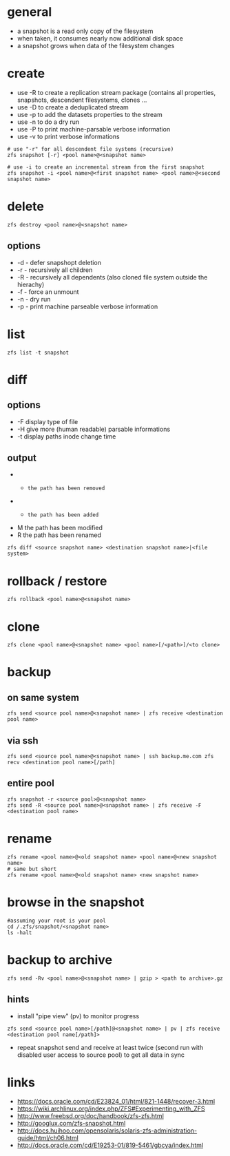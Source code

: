 # general

* a snapshot is a read only copy of the filesystem
* when taken, it consumes nearly now additional disk space
* a snapshot grows when data of the filesystem changes

# create

* use -R to create a replication stream package (contains all properties, snapshots, descendent filesystems, clones ...
* use -D to create a deduplicated stream
* use -p to add the datasets properties to the stream
* use -n to do a dry run
* use -P to print machine-parsable verbose information
* use -v to print verbose informations

```
# use "-r" for all descendent file systems (recursive)
zfs snapshot [-r] <pool name>@<snapshot name>

# use -i to create an incremental stream from the first snapshot
zfs snapshot -i <pool name>@<first snapshot name> <pool name>@<second snapshot name>
```

# delete

```
zfs destroy <pool name>@<snapshot name>
```

## options

* -d    -   defer snapshopt deletion
* -r    -   recursively all children
* -R    -   recursively all dependents (also cloned file system outside the hierachy)
* -f    -   force an unmount 
* -n    -   dry run
* -p    -   print machine parseable verbose information

# list

```
zfs list -t snapshot
```

# diff

## options

* -F    display type of file
* -H    give more (human readable) parsable informations
* -t    display paths inode change time

## output

* -     the path has been removed
* +     the path has been added
* M     the path has been modified
* R     the path has been renamed

```
zfs diff <source snapshot name> <destination snapshot name>|<file system>
```

# rollback / restore

```
zfs rollback <pool name>@<snapshot name>
```

# clone

```
zfs clone <pool name>@<snapshot name> <pool name>[/<path>]/<to clone>
```

# backup

## on same system

```
zfs send <source pool name>@<snapshot name> | zfs receive <destination pool name>
```

## via ssh

```
zfs send <source pool name>@<snapshot name> | ssh backup.me.com zfs recv <destination pool name>[/path]
```

## entire pool

```
zfs snapshot -r <source pool>@<snapshot name>
zfs send -R <source pool name>@<snapshot name> | zfs receive -F <destination pool name>
```

# rename

```
zfs rename <pool name>@<old snapshot name> <pool name>@<new snapshot name>
# same but short
zfs rename <pool name>@<old snapshot name> <new snapshot name>
```

# browse in the snapshot

```
#assuming your root is your pool
cd /.zfs/snapshot/<snapshot name>
ls -halt
```

# backup to archive

```
zfs send -Rv <pool name>@<snapshot name> | gzip > <path to archive>.gz
```

## hints

* install "pipe view" (pv) to monitor progress

```
zfs send <source pool name>[/path]@<snapshot name> | pv | zfs receive <destination pool name[/path]>
```

* repeat snapshot send and receive at least twice (second run with disabled user access to source pool) to get all data in sync

# links

* https://docs.oracle.com/cd/E23824_01/html/821-1448/recover-3.html
* https://wiki.archlinux.org/index.php/ZFS#Experimenting_with_ZFS
* http://www.freebsd.org/doc/handbook/zfs-zfs.html
* http://googlux.com/zfs-snapshot.html
* http://docs.huihoo.com/opensolaris/solaris-zfs-administration-guide/html/ch06.html
* http://docs.oracle.com/cd/E19253-01/819-5461/gbcya/index.html
